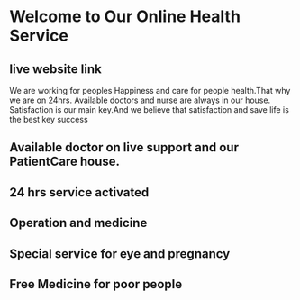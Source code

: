 # Welcome to Our Online Health Service

## live website link 
We are working for peoples Happiness and care for people health.That why we are on 24hrs. Available doctors and nurse are always in our house. Satisfaction is our main key.And we believe that satisfaction and save life is the best key success

## Available doctor on live support and our PatientCare house.
## 24 hrs service activated
## Operation and medicine
## Special service for eye and pregnancy
## Free Medicine for poor people


